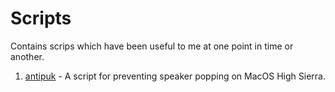 # Scripts
Contains scrips which have been useful to me at one point in time or another.

1. [antipuk](antipuk/README.md) - A script for preventing speaker popping on MacOS High Sierra.